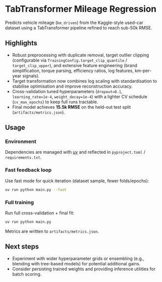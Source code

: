 # TabTransformer Mileage Regression

Predicts vehicle mileage (`km_driven`) from the Kaggle-style used-car dataset using a TabTransformer pipeline refined to reach sub-50k RMSE.

## Highlights
- Robust preprocessing with duplicate removal, target outlier clipping (configurable via `TrainingConfig.target_clip_quantile` / `target_clip_upper`), and extensive feature engineering (brand simplification, torque parsing, efficiency ratios, log features, km-per-year signals).
- Target transformation now combines log scaling with standardisation to stabilise optimisation and improve reconstruction accuracy.
- Cross-validation tuned hyperparameters (`dropout=0.1`, `learning_rate=1e-4`, `weight_decay=1e-4`) with a lighter CV schedule (`cv_max_epochs`) to keep full runs tractable.
- Final model achieves **15.5k RMSE** on the held-out test split (`artifacts/metrics.json`).

## Usage
### Environment
Dependencies are managed with [uv](https://github.com/astral-sh/uv) and reflected in `pyproject.toml` / `requirements.txt`.

### Fast feedback loop
Use fast mode for quick iteration (dataset sample, fewer folds/epochs):

```bash
uv run python main.py --fast
```

### Full training
Run full cross-validation + final fit:

```bash
uv run python main.py
```

Metrics are written to `artifacts/metrics.json`.

## Next steps
- Experiment with wider hyperparameter grids or ensembling (e.g., blending with tree-based models) for potential additional gains.
- Consider persisting trained weights and providing inference utilities for batch scoring.

